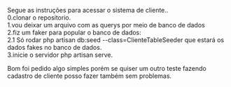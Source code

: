 Segue as instruções para acessar o sistema de cliente.. 
<br>
0.clonar o repositorio.<br>
1.vou deixar um arquivo com as querys por meio de banco de dados<br> 
2.fiz um faker para popular o banco de dados:<br> 
2.1 Só rodar php artisan db:seed --class=ClienteTableSeeder que estará os dados fakes no banco de dados.<br> 
3.inicie o servidor php artisan serve.<br>

Bom foi pedido algo simples porém se quiser um outro teste fazendo cadastro de cliente posso fazer também sem problemas.
